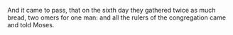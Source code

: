 And it came to pass, that on the sixth day they gathered twice as much bread, two omers for one man: and all the rulers of the congregation came and told Moses.
